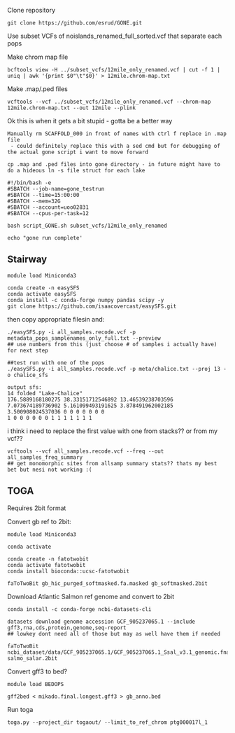 Clone repository
```
git clone https://github.com/esrud/GONE.git
```

Use subset VCFs of noislands_renamed_full_sorted.vcf that separate each pops

Make chrom map file
```
bcftools view -H ../subset_vcfs/12mile_only_renamed.vcf | cut -f 1 | uniq | awk '{print $0"\t"$0}' > 12mile.chrom-map.txt
```
Make .map/.ped files
```
vcftools --vcf ../subset_vcfs/12mile_only_renamed.vcf --chrom-map 12mile.chrom-map.txt --out 12mile --plink
```

Ok this is when it gets a bit stupid - gotta be a better way
```
Manually rm SCAFFOLD_000 in front of names with ctrl f replace in .map file
 - could definitely replace this with a sed cmd but for debugging of the actual gone script i want to move forward

cp .map and .ped files into gone directory - in future might have to do a hideous ln -s file struct for each lake
```

```
#!/bin/bash -e
#SBATCH --job-name=gone_testrun
#SBATCH --time=15:00:00
#SBATCH --mem=32G
#SBATCH --account=uoo02831
#SBATCH --cpus-per-task=12

bash script_GONE.sh subset_vcfs/12mile_only_renamed

echo "gone run complete'
```
## Stairway
```
module load Miniconda3

conda create -n easySFS
conda activate easySFS
conda install -c conda-forge numpy pandas scipy -y
git clone https://github.com/isaacovercast/easySFS.git
```
then copy appropriate filesin and:
```
./easySFS.py -i all_samples.recode.vcf -p metadata_pops_samplenames_only_full.txt --preview
## use numbers from this (just choose # of samples i actually have) for next step

##test run with one of the pops
./easySFS.py -i all_samples.recode.vcf -p meta/chalice.txt --proj 13 -o chalice_sfs

output sfs:
14 folded "Lake-Chalice"
176.5889168180275 38.33151712546892 13.46539238703596 7.073674189736902 5.161099493191625 3.878491962002185 3.500908024537036 0 0 0 0 0 0 0
1 0 0 0 0 0 0 1 1 1 1 1 1 1
```
i think i need to replace the first value with one from stacks?? or from my vcf??
```
vcftools --vcf all_samples.recode.vcf --freq --out all_samples_freq_summary
## get monomorphic sites from allsamp summary stats?? thats my best bet but nesi not working :(
```

## TOGA
Requires 2bit format

Convert gb ref to 2bit:

```
module load Miniconda3

conda activate

conda create -n fatotwobit
conda activate fatotwobit
conda install bioconda::ucsc-fatotwobit

faToTwoBit gb_hic_purged_softmasked.fa.masked gb_softmasked.2bit
```

Download Atlantic Salmon ref genome and convert to 2bit 
```
conda install -c conda-forge ncbi-datasets-cli

datasets download genome accession GCF_905237065.1 --include gff3,rna,cds,protein,genome,seq-report
## lowkey dont need all of those but may as well have them if needed

faToTwoBit ncbi_dataset/data/GCF_905237065.1/GCF_905237065.1_Ssal_v3.1_genomic.fna salmo_salar.2bit
```
Convert gff3 to bed?
```
module load BEDOPS

gff2bed < mikado.final.longest.gff3 > gb_anno.bed

```
Run toga
```
toga.py --project_dir togaout/ --limit_to_ref_chrom ptg000017l_1 
